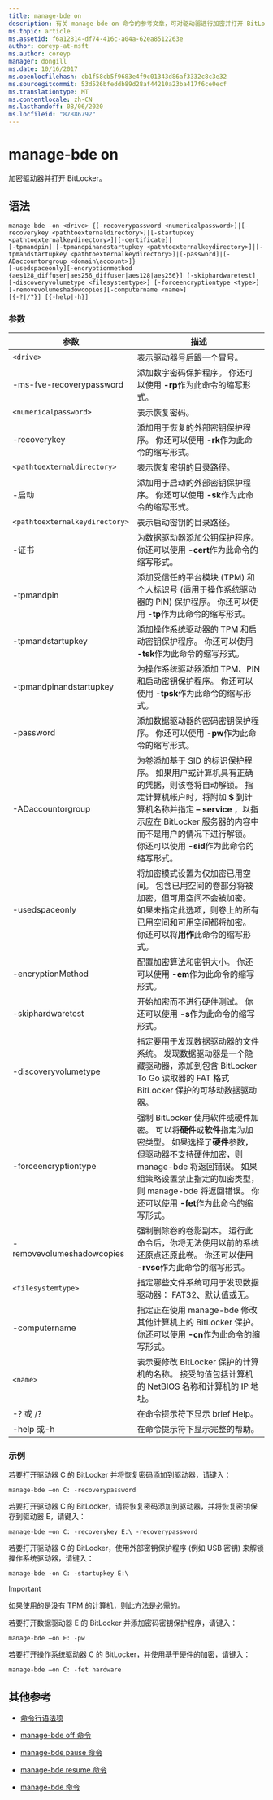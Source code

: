 ```yaml
---
title: manage-bde on
description: 有关 manage-bde on 命令的参考文章，可对驱动器进行加密并打开 BitLocker。
ms.topic: article
ms.assetid: f6a12814-df74-416c-a04a-62ea8512263e
author: coreyp-at-msft
ms.author: coreyp
manager: dongill
ms.date: 10/16/2017
ms.openlocfilehash: cb1f58cb5f9683e4f9c01343d86af3332c8c3e32
ms.sourcegitcommit: 53d526bfeddb89d28af44210a23ba417f6ce0ecf
ms.translationtype: MT
ms.contentlocale: zh-CN
ms.lasthandoff: 08/06/2020
ms.locfileid: "87886792"
---
```

# <a name="manage-bde-on"></a>manage-bde on

加密驱动器并打开 BitLocker。

## <a name="syntax"></a>语法

```
manage-bde –on <drive> {[-recoverypassword <numericalpassword>]|[-recoverykey <pathtoexternaldirectory>]|[-startupkey <pathtoexternalkeydirectory>]|[-certificate]|
[-tpmandpin]|[-tpmandpinandstartupkey <pathtoexternalkeydirectory>]|[-tpmandstartupkey <pathtoexternalkeydirectory>]|[-password]|[-ADaccountorgroup <domain\account>]}
[-usedspaceonly][-encryptionmethod {aes128_diffuser|aes256_diffuser|aes128|aes256}] [-skiphardwaretest] [-discoveryvolumetype <filesystemtype>] [-forceencryptiontype <type>] [-removevolumeshadowcopies][-computername <name>]
[{-?|/?}] [{-help|-h}]
```

### <a name="parameters"></a>参数

| 参数 | 描述 |
| --------- | ----------- |
| `<drive>` | 表示驱动器号后跟一个冒号。 |
| -ms-fve-recoverypassword | 添加数字密码保护程序。 你还可以使用 **-rp**作为此命令的缩写形式。 |
| `<numericalpassword>` | 表示恢复密码。 |
| -recoverykey | 添加用于恢复的外部密钥保护程序。 你还可以使用 **-rk**作为此命令的缩写形式。 |
| `<pathtoexternaldirectory>` | 表示恢复密钥的目录路径。 |
| -启动 | 添加用于启动的外部密钥保护程序。 你还可以使用 **-sk**作为此命令的缩写形式。 |
| `<pathtoexternalkeydirectory>` | 表示启动密钥的目录路径。 |
| -证书 | 为数据驱动器添加公钥保护程序。 你还可以使用 **-cert**作为此命令的缩写形式。 |
| -tpmandpin | 添加受信任的平台模块 (TPM) 和个人标识号 (适用于操作系统驱动器的 PIN) 保护程序。 你还可以使用 **-tp**作为此命令的缩写形式。 |
| -tpmandstartupkey | 添加操作系统驱动器的 TPM 和启动密钥保护程序。 你还可以使用 **-tsk**作为此命令的缩写形式。 |
| -tpmandpinandstartupkey | 为操作系统驱动器添加 TPM、PIN 和启动密钥保护程序。 你还可以使用 **-tpsk**作为此命令的缩写形式。 |
| -password | 添加数据驱动器的密码密钥保护程序。 你还可以使用 **-pw**作为此命令的缩写形式。 |
| -ADaccountorgroup | 为卷添加基于 SID 的标识保护程序。 如果用户或计算机具有正确的凭据，则该卷将自动解锁。 指定计算机帐户时，将附加 **$** 到计算机名称并指定 **– service** ，以指示应在 BitLocker 服务器的内容中而不是用户的情况下进行解锁。 你还可以使用 **-sid**作为此命令的缩写形式。 |
| -usedspaceonly | 将加密模式设置为仅加密已用空间。 包含已用空间的卷部分将被加密，但可用空间不会被加密。 如果未指定此选项，则卷上的所有已用空间和可用空间都将加密。 你还可以将**用作**此命令的缩写形式。 |
| -encryptionMethod | 配置加密算法和密钥大小。 你还可以使用 **-em**作为此命令的缩写形式。 |
| -skiphardwaretest | 开始加密而不进行硬件测试。 你还可以使用 **-s**作为此命令的缩写形式。 |
| -discoveryvolumetype | 指定要用于发现数据驱动器的文件系统。 发现数据驱动器是一个隐藏驱动器，添加到包含 BitLocker To Go 读取器的 FAT 格式 BitLocker 保护的可移动数据驱动器。 |
| -forceencryptiontype | 强制 BitLocker 使用软件或硬件加密。 可以将**硬件**或**软件**指定为加密类型。 如果选择了**硬件**参数，但驱动器不支持硬件加密，则 manage-bde 将返回错误。 如果组策略设置禁止指定的加密类型，则 manage-bde 将返回错误。 你还可以使用 **-fet**作为此命令的缩写形式。 |
| -removevolumeshadowcopies | 强制删除卷的卷影副本。 运行此命令后，你将无法使用以前的系统还原点还原此卷。 你还可以使用 **-rvsc**作为此命令的缩写形式。 |
| `<filesystemtype>` | 指定哪些文件系统可用于发现数据驱动器： FAT32、默认值或无。 |
| -computername | 指定正在使用 manage-bde 修改其他计算机上的 BitLocker 保护。 你还可以使用 **-cn**作为此命令的缩写形式。 |
| `<name>` | 表示要修改 BitLocker 保护的计算机的名称。 接受的值包括计算机的 NetBIOS 名称和计算机的 IP 地址。 |
| -? 或 /? | 在命令提示符下显示 brief Help。 |
| -help 或-h | 在命令提示符下显示完整的帮助。 |

### <a name="examples"></a>示例

若要打开驱动器 C 的 BitLocker 并将恢复密码添加到驱动器，请键入：

```
manage-bde –on C: -recoverypassword
```

若要打开驱动器 C 的 BitLocker，请将恢复密码添加到驱动器，并将恢复密钥保存到驱动器 E，请键入：

```
manage-bde –on C: -recoverykey E:\ -recoverypassword
```

若要打开驱动器 C 的 BitLocker，使用外部密钥保护程序 (例如 USB 密钥) 来解锁操作系统驱动器，请键入：

```
manage-bde -on C: -startupkey E:\
```

> [!IMPORTANT]
> 如果使用的是没有 TPM 的计算机，则此方法是必需的。

若要打开数据驱动器 E 的 BitLocker 并添加密码密钥保护程序，请键入：

```
manage-bde –on E: -pw
```

若要打开操作系统驱动器 C 的 BitLocker，并使用基于硬件的加密，请键入：

```
manage-bde –on C: -fet hardware
```

## <a name="additional-references"></a>其他参考

- [命令行语法项](command-line-syntax-key.md)

- [manage-bde off 命令](manage-bde-off.md)

- [manage-bde pause 命令](manage-bde-pause.md)

- [manage-bde resume 命令](manage-bde-resume.md)

- [manage-bde 命令](manage-bde.md)
